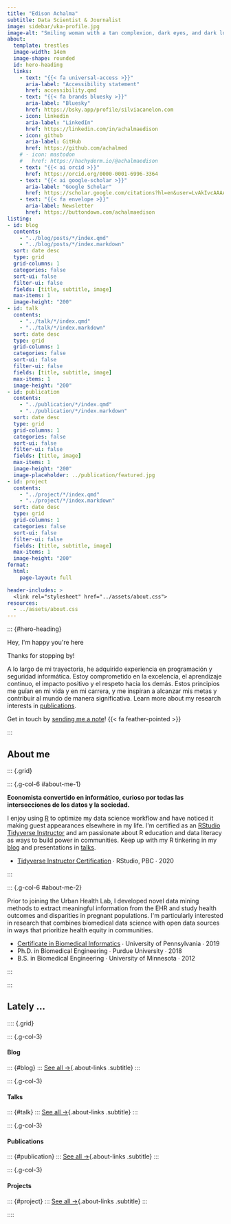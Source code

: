 ```yaml
---
title: "Edison Achalma"
subtitle: Data Scientist & Journalist
image: sidebar/vka-profile.jpg
image-alt: "Smiling woman with a tan complexion, dark eyes, and dark long wavy hair styled to one side"
about:
  template: trestles
  image-width: 14em
  image-shape: rounded
  id: hero-heading
  links:
    - text: "{{< fa universal-access >}}"
      aria-label: "Accessibility statement"
      href: accessibility.qmd
    - text: "{{< fa brands bluesky >}}"
      aria-label: "Bluesky"
      href: https://bsky.app/profile/silviacanelon.com
    - icon: linkedin
      aria-label: "LinkedIn"
      href: https://linkedin.com/in/achalmaedison
    - icon: github
      aria-label: GitHub
      href: https://github.com/achalmed
    # - icon: mastodon
    #   href: https://hachyderm.io/@achalmaedison
    - text: "{{< ai orcid >}}"
      href: https://orcid.org/0000-0001-6996-3364
    - text: "{{< ai google-scholar >}}"
      aria-label: "Google Scholar"
      href: https://scholar.google.com/citations?hl=en&user=LvAkIvcAAAAJ
    - text: "{{< fa envelope >}}"
      aria-label: Newsletter
      href: https://buttondown.com/achalmaedison
listing: 
- id: blog
  contents: 
    - "../blog/posts/*/index.qmd"
    - "../blog/posts/*/index.markdown"
  sort: date desc
  type: grid
  grid-columns: 1
  categories: false
  sort-ui: false
  filter-ui: false
  fields: [title, subtitle, image]
  max-items: 1
  image-height: "200"
- id: talk
  contents: 
    - "../talk/*/index.qmd"
    - "../talk/*/index.markdown"
  sort: date desc
  type: grid
  grid-columns: 1
  categories: false
  sort-ui: false
  filter-ui: false
  fields: [title, subtitle, image]
  max-items: 1
  image-height: "200"
- id: publication
  contents: 
    - "../publication/*/index.qmd"
    - "../publication/*/index.markdown"
  sort: date desc
  type: grid
  grid-columns: 1
  categories: false
  sort-ui: false
  filter-ui: false
  fields: [title, image]
  max-items: 1
  image-height: "200"
  image-placeholder: ../publication/featured.jpg
- id: project
  contents: 
    - "../project/*/index.qmd"
    - "../project/*/index.markdown"
  sort: date desc
  type: grid
  grid-columns: 1
  categories: false
  sort-ui: false
  filter-ui: false
  fields: [title, subtitle, image]
  max-items: 1
  image-height: "200"
format: 
  html: 
    page-layout: full

header-includes: >
  <link rel="stylesheet" href="../assets/about.css">
resources:
  - ../assets/about.css
---
```






::: {#hero-heading}
<div class="h1">Hey, I'm happy you're here</div>

Thanks for stopping by!

A lo largo de mi trayectoria, he adquirido experiencia en programación y seguridad informática. Estoy comprometido en la excelencia, el aprendizaje continuo, el impacto positivo y el respeto hacia los demás. Estos principios me guían en mi vida y en mi carrera, y me inspiran a alcanzar mis metas y contribuir al mundo de manera significativa. Learn more about my research interests in [publications](/publication).

Get in touch by [sending me a note](/contact.qmd)! {{< fa feather-pointed >}}

:::

## About me

::: {.grid}

::: {.g-col-6 #about-me-1}

**Economista convertido en informático, curioso por todas las intersecciones de los datos y la sociedad.**

I enjoy using [R](https://www.r-project.org/about.html) to optimize my data science workflow and have noticed it making guest appearances elsewhere in my life. I'm certified as an [RStudio Tidyverse Instructor](https://education.rstudio.com/trainers/people/canelon+silvia/) and am passionate about R education and data literacy as ways to build power in communities. Keep up with my R tinkering in my [blog](/blog) and presentations in [talks](/talk).

<ul class="fa-ul">
   <li><span class="fa-li"><i class="fa-solid fa-certificate"></i></span><a href="https://education.rstudio.com/trainers/people/canelon+silvia/">Tidyverse Instructor Certification</a> ∙ RStudio, PBC ∙ 2020</li>
</ul>

:::

::: {.g-col-6 #about-me-2}

Prior to joining the Urban Health Lab, I developed novel data mining methods to extract meaningful information from the EHR and study health outcomes and disparities in pregnant populations. I'm particularly interested in research that combines biomedical data science with open data sources in ways that prioritize health equity in communities.

<ul class="fa-ul">
   <li><span class="fa-li"><i class="fa-solid fa-certificate"></i></span><a href="https://www.med.upenn.edu/mbmi/certificate.html">Certificate in Biomedical Informatics</a> ∙ University of Pennsylvania ∙ 2019</li>
   <li><span class="fa-li"><i class="fa-solid fa-graduation-cap"></i></span>Ph.D. in Biomedical Engineering ∙ Purdue University ∙ 2018</li>
   <li><span class="fa-li"><i class="fa-solid fa-graduation-cap"></i></span>B.S. in Biomedical Engineering ∙ University of Minnesota ∙ 2012</li>
</ul>

:::

:::
<!-- end grid -->

## Lately ...

:::: {.grid}

::: {.g-col-3}
#### Blog
::: {#blog}
:::
[See all &rarr;](../blog){.about-links .subtitle}
:::

::: {.g-col-3}
#### Talks
::: {#talk}
:::
[See all &rarr;](../talk){.about-links .subtitle}
:::

::: {.g-col-3}
#### Publications
::: {#publication}
:::
[See all &rarr;](../publication){.about-links .subtitle}
:::

::: {.g-col-3}
#### Projects
::: {#project}
:::
[See all &rarr;](../project){.about-links .subtitle}
:::

::::
